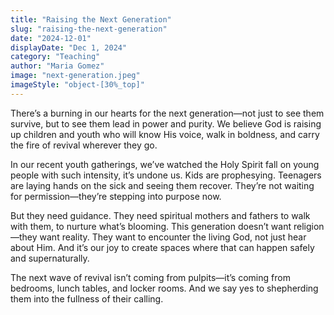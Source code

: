 ```yaml
---
title: "Raising the Next Generation"
slug: "raising-the-next-generation"
date: "2024-12-01"
displayDate: "Dec 1, 2024"
category: "Teaching"
author: "Maria Gomez"
image: "next-generation.jpeg"
imageStyle: "object-[30%_top]"
---
```


There’s a burning in our hearts for the next generation—not just to see them survive, but to see them lead in power and purity. We believe God is raising up children and youth who will know His voice, walk in boldness, and carry the fire of revival wherever they go.

In our recent youth gatherings, we’ve watched the Holy Spirit fall on young people with such intensity, it’s undone us. Kids are prophesying. Teenagers are laying hands on the sick and seeing them recover. They’re not waiting for permission—they’re stepping into purpose now.

But they need guidance. They need spiritual mothers and fathers to walk with them, to nurture what’s blooming. This generation doesn’t want religion—they want reality. They want to encounter the living God, not just hear about Him. And it’s our joy to create spaces where that can happen safely and supernaturally.

The next wave of revival isn’t coming from pulpits—it’s coming from bedrooms, lunch tables, and locker rooms. And we say yes to shepherding them into the fullness of their calling.
